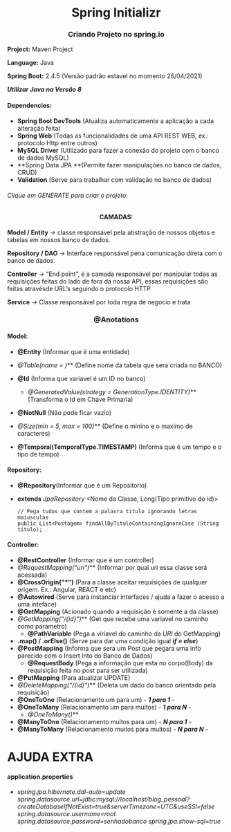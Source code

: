 <h1><center>Spring Initializr</center></h1>

<h3><center>Criando Projeto no spring.io</center></h3>

**Project:** Maven Project

**Language:** Java

**Spring Boot:** 2.4.5 (Versão padrão estavel no momento 26/04/2021)

***Utilizar Java na Versão 8***

#### Dependencies:

- **Spring Boot DevTools** (Atualiza automaticamente a aplicação a cada alteração feita)
- **Spring Web** (Todas as funcionalidades de uma API REST WEB, ex.: protocolo Http entre outros)
- **MySQL Driver** (Utilizado para fazer a conexão do projeto com o banco de dados MySQL)
- **Spring Data JPA **(Permite fazer manipulações no banco de dados, CRUD)
- **Validation** (Serve para trabalhar com validação no banco de dados)

###### Clique em *GENERATE* para criar o projeto.



<h4><center>CAMADAS:</center></h4>

**Model / Entity** *->* classe responsável pela abstração de nossos objetos e tabelas em nossos banco de dados.

**Repository / DAO** *->* Interface responsável pena comunicação direta com o banco de dados.

**Controller** *->* “End point”, é a camada responsável por manipular todas as requisições feitas do lado de fora da nossa API, essas requisições são feitas atravésde URL’s seguindo o protocolo HTTP

**Service** *->* Classe responsável por toda regra de negocio e trata



<h3><center>@Anotations</center></h3>

#### Model:

- **@Entity** (Informar que é uma entidade)

- **@Table*(name = <nome-da-tababela>)*** (Define nome da tabela que sera criada no BANCO)

- **@Id** (Informa que  variavel é um ID no banco)
  - **@GeneratedValue*(strategy = GenerationType.IDENTITY)*** (Transforma o Id em Chave Primaria)
- **@NotNull** (Não pode ficar vazio)
- **@Size*(min = 5, max = 100)*** (Define o minino e o maximo de caracteres)
- **@Temporal(TemporalType.TIMESTAMP)** (Informa que é um tempo e o tipo de tempo)



#### Repository:

- **@Repository**(Informar que é um Repositorio)

- **extends** *JpaRepository* <Nome da Classe, Long(Tipo primitivo do id)>	

  ```
  // Pega tudos que contem a palavra titulo ignorando letras maiusculas
  public List<Postagem> findAllByTituloContainingIgnoreCase (String titulo); 
  ```



#### Controller:

- **@RestController** (Informar que é um controller)
- **@RequestMapping*("uri")*** (Informar por qual uri essa classe será acessada)
- **@CrossOrigin("*")** (Para a classe aceitar requisições de qualquer origem. Ex.: Angular, REACT e etc)
- **@Autowired** (Serve para instanciar interfaces / ajuda a fazer o acesso a uma inteface)
- **@GetMapping** (Acionado quando a requisição é somente a da classe)
- **@GetMapping*("/{id}")*** (Get que recebe uma variavel no caminho como parametro)
  - **@PathVariable** (Pega a viriavel do caminho da *URI* do GetMapping)
- **.map() / .orElse()** (Serve para dar uma condição igual ***if*** e ***else***)
- **@PostMapping** (Informa que sera um Post que pegara uma info parecido com o Insert Into do Banco de Dados)
  - **@RequestBody** (Pega a informação que esta no corpo(Body) da requisição feita no post para ser utilizada)
- **@PutMapping** (Para atualizar UPDATE)
- **@DeleteMapping*("/{id}")*** (Deleta um dado do banco orientado pela requisição)
- **@OneToOne** (Relacionamento um para um) - ***1 para 1*** - 
- **@OneToMany** (Relacionamento um para muitos) - ***1 para N*** -
  - **@OneToMany*()***
- **@ManyToOne** (Relacionamento muitos para um) - ***N para 1*** -
- **@ManyToMany** (Relacionamento muitos para muitos) - ***N para N*** -



# AJUDA EXTRA

#### application.properties

- *spring.jpa.hibernate.ddl-auto=update
  spring.datasource.url=jdbc:mysql://localhost/blog_pessoal?createDatabaseIfNotExist=true&serverTimezone=UTC&useSSl=false
  spring.datasource.username=root
  spring.datasource.password=senhadobanco
  spring.jpa.show-sql=true*

